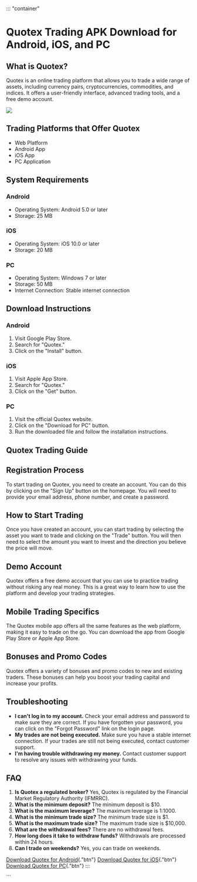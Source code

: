 ::: \"container\"
# Quotex Trading APK Download for Android, iOS, and PC

## What is Quotex?

Quotex is an online trading platform that allows you to trade a wide
range of assets, including currency pairs, cryptocurrencies,
commodities, and indices. It offers a user-friendly interface, advanced
trading tools, and a free demo account.

[![](https://static.quotex.io/files/10_en/300_250.jpg)](https://traff.sbs/brokerqxlid)

## Trading Platforms that Offer Quotex

-   Web Platform
-   Android App
-   iOS App
-   PC Application

## System Requirements

### Android

-   Operating System: Android 5.0 or later
-   Storage: 25 MB

### iOS

-   Operating System: iOS 10.0 or later
-   Storage: 20 MB

### PC

-   Operating System: Windows 7 or later
-   Storage: 50 MB
-   Internet Connection: Stable internet connection

## Download Instructions

### Android

1.  Visit Google Play Store.
2.  Search for "Quotex."
3.  Click on the "Install" button.

### iOS

1.  Visit Apple App Store.
2.  Search for "Quotex."
3.  Click on the "Get" button.

### PC

1.  Visit the official Quotex website.
2.  Click on the "Download for PC" button.
3.  Run the downloaded file and follow the installation instructions.

## Quotex Trading Guide

## Registration Process

To start trading on Quotex, you need to create an account. You can do
this by clicking on the "Sign Up" button on the homepage. You will
need to provide your email address, phone number, and create a password.

## How to Start Trading

Once you have created an account, you can start trading by selecting the
asset you want to trade and clicking on the "Trade" button. You
will then need to select the amount you want to invest and the direction
you believe the price will move.

## Demo Account

Quotex offers a free demo account that you can use to practice trading
without risking any real money. This is a great way to learn how to use
the platform and develop your trading strategies.

## Mobile Trading Specifics

The Quotex mobile app offers all the same features as the web platform,
making it easy to trade on the go. You can download the app from Google
Play Store or Apple App Store.

## Bonuses and Promo Codes

Quotex offers a variety of bonuses and promo codes to new and existing
traders. These bonuses can help you boost your trading capital and
increase your profits.

## Troubleshooting

-   **I can\'t log in to my account.** Check your email address and
    password to make sure they are correct. If you have forgotten your
    password, you can click on the "Forgot Password" link on the
    login page.
-   **My trades are not being executed.** Make sure you have a stable
    internet connection. If your trades are still not being executed,
    contact customer support.
-   **I\'m having trouble withdrawing my money.** Contact customer
    support to resolve any issues with withdrawing your funds.

## FAQ

1.  **Is Quotex a regulated broker?** Yes, Quotex is regulated by the
    Financial Market Regulatory Authority (IFMRRC).
2.  **What is the minimum deposit?** The minimum deposit is \$10.
3.  **What is the maximum leverage?** The maximum leverage is 1:1000.
4.  **What is the minimum trade size?** The minimum trade size is \$1.
5.  **What is the maximum trade size?** The maximum trade size is
    \$10,000.
6.  **What are the withdrawal fees?** There are no withdrawal fees.
7.  **How long does it take to withdraw funds?** Withdrawals are
    processed within 24 hours.
8.  **Can I trade on weekends?** Yes, you can trade on weekends.

[Download Quotex for
Android](\%22https://traff.sbs/quotexonelink\%22){."btn"}
[Download Quotex for
iOS](\%22https://traff.sbs/quotexonelink\%22){."btn"} [Download
Quotex for PC](\%22https://traff.sbs/quotexonelink\%22){."btn"}
:::

\`\`\`

